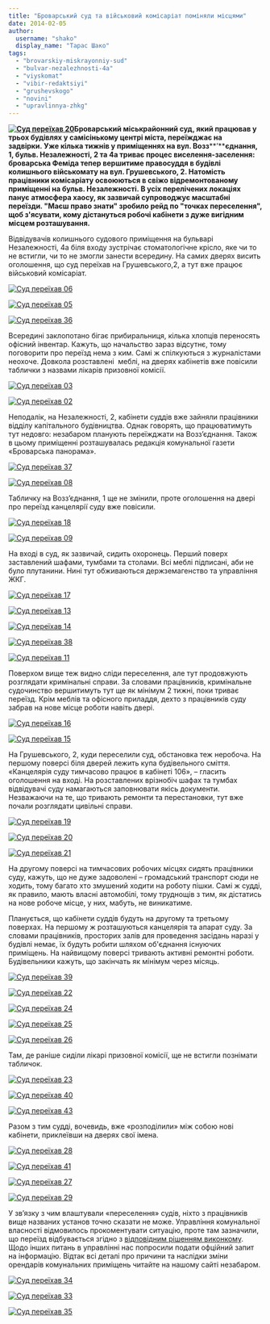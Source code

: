 ```yaml
---
title: "Броварський суд та військовий комісаріат поміняли місцями"
date: 2014-02-05
author: 
  username: "shako"
  display_name: "Тарас Шако"
tags: 
  - "brovarskiy-miskrayonniy-sud"
  - "bulvar-nezalezhnosti-4a"
  - "viyskomat"
  - "vibir-redaktsiyi"
  - "grushevskogo"
  - "novini"
  - "upravlinnya-zhkg"
---
```


**[![Суд переїхав 20](https://mpz.brovary.org/wp-content/uploads/2014/02/Sud-pereyihav-20.jpg)](https://mpz.brovary.org/wp-content/uploads/2014/02/Sud-pereyihav-20.jpg)Броварський міськрайонний суд, який працював у трьох будівлях у самісінькому центрі міста, переїжджає на задвірки. Уже кілька тижнів у приміщеннях на вул. Возз****’****єднання, 1, бульв. Незалежності, 2 та 4а триває процес виселення-заселення: броварська Феміда тепер вершитиме правосуддя в будівлі колишнього військомату на вул. Грушевського, 2. Натомість працівники комісаріату освоюються в свіжо відремонтованому приміщенні на бульв. Незалежності. В усіх перелічених локаціях панує атмосфера хаосу, як зазвичай супроводжує масштабні переїзди. "Маєш право знати" зробило рейд по "точках переселення", щоб з'ясувати, кому дістануться робочі кабінети з дуже вигідним місцем розташування.**

Відвідувачів колишнього судового приміщення на бульварі Незалежності, 4а біля входу зустрічає стоматологічне крісло, яке чи то не встигли, чи то не змогли занести всередину. На самих дверях висить оголошення, що суд переїхав на Грушевського,2, а тут вже працює військовий комісаріат.

[![Суд переїхав 06](https://mpz.brovary.org/wp-content/uploads/2014/02/Sud-pereyihav-06.jpg)](https://mpz.brovary.org/wp-content/uploads/2014/02/Sud-pereyihav-06.jpg)

[![Суд переїхав 05](https://mpz.brovary.org/wp-content/uploads/2014/02/Sud-pereyihav-05.jpg)](https://mpz.brovary.org/wp-content/uploads/2014/02/Sud-pereyihav-05.jpg)

[![Суд переїхав 36](https://mpz.brovary.org/wp-content/uploads/2014/02/Sud-pereyihav-36.jpg)](https://mpz.brovary.org/wp-content/uploads/2014/02/Sud-pereyihav-36.jpg)

Всередині заклопотано бігає прибиральниця, кілька хлопців переносять офісний інвентар. Кажуть, що начальство зараз відсутнє, тому поговорити про переїзд нема з ким. Самі ж спілкуються з журналістами неохоче. Довкола розставлені  меблі, на дверях кабінетів вже повісили таблички з назвами лікарів призовної комісії.

[![Суд переїхав 03](https://mpz.brovary.org/wp-content/uploads/2014/02/Sud-pereyihav-03.jpg)](https://mpz.brovary.org/wp-content/uploads/2014/02/Sud-pereyihav-03.jpg)

[![Суд переїхав 02](https://mpz.brovary.org/wp-content/uploads/2014/02/Sud-pereyihav-02.jpg)](https://mpz.brovary.org/wp-content/uploads/2014/02/Sud-pereyihav-02.jpg)

Неподалік, на Незалежності, 2, кабінети суддів вже зайняли працівники відділу капітального будівництва. Однак говорять, що працюватимуть тут недовго: незабаром планують переїжджати на Возз’єднання. Також в цьому приміщенні розташувалась редакція комунальної газети «Броварська панорама».

[![Суд переїхав 37](https://mpz.brovary.org/wp-content/uploads/2014/02/Sud-pereyihav-37.jpg)](https://mpz.brovary.org/wp-content/uploads/2014/02/Sud-pereyihav-37.jpg)

[![Суд переїхав 08](https://mpz.brovary.org/wp-content/uploads/2014/02/Sud-pereyihav-08.jpg)](https://mpz.brovary.org/wp-content/uploads/2014/02/Sud-pereyihav-08.jpg)

Табличку на Возз’єднання, 1 ще не змінили, проте оголошення на двері про переїзд канцелярії суду вже повісили.

[![Суд переїхав 18](https://mpz.brovary.org/wp-content/uploads/2014/02/Sud-pereyihav-18.jpg)](https://mpz.brovary.org/wp-content/uploads/2014/02/Sud-pereyihav-18.jpg)

[![Суд переїхав 09](https://mpz.brovary.org/wp-content/uploads/2014/02/Sud-pereyihav-09.jpg)](https://mpz.brovary.org/wp-content/uploads/2014/02/Sud-pereyihav-09.jpg)

На вході в суд, як зазвичай, сидить охоронець. Перший поверх заставлений шафами, тумбами та столами. Всі меблі підписані, аби не було плутанини. Нині тут обживаються держземагенство та управління ЖКГ.

[![Суд переїхав 17](https://mpz.brovary.org/wp-content/uploads/2014/02/Sud-pereyihav-17.jpg)](https://mpz.brovary.org/wp-content/uploads/2014/02/Sud-pereyihav-17.jpg)

[![Суд переїхав 13](https://mpz.brovary.org/wp-content/uploads/2014/02/Sud-pereyihav-13.jpg)](https://mpz.brovary.org/wp-content/uploads/2014/02/Sud-pereyihav-13.jpg)

[![Суд переїхав 14](https://mpz.brovary.org/wp-content/uploads/2014/02/Sud-pereyihav-14.jpg)](https://mpz.brovary.org/wp-content/uploads/2014/02/Sud-pereyihav-14.jpg)

[![Суд переїхав 38](https://mpz.brovary.org/wp-content/uploads/2014/02/Sud-pereyihav-38.jpg)](https://mpz.brovary.org/wp-content/uploads/2014/02/Sud-pereyihav-38.jpg)

[![Суд переїхав 11](https://mpz.brovary.org/wp-content/uploads/2014/02/Sud-pereyihav-11.jpg)](https://mpz.brovary.org/wp-content/uploads/2014/02/Sud-pereyihav-11.jpg)

Поверхом вище теж видно сліди переселення, але тут продовжують розглядати кримінальні справи. За словами працівників, кримінальне судочинство вершитимуть тут ще як мінімум 2 тижні, поки триває переїзд. Крім меблів та офісного приладдя, дехто з працівників суду забрав на нове місце роботи навіть двері.

[![Суд переїхав 16](https://mpz.brovary.org/wp-content/uploads/2014/02/Sud-pereyihav-16.jpg)](https://mpz.brovary.org/wp-content/uploads/2014/02/Sud-pereyihav-16.jpg)

[![Суд переїхав 15](https://mpz.brovary.org/wp-content/uploads/2014/02/Sud-pereyihav-15.jpg)](https://mpz.brovary.org/wp-content/uploads/2014/02/Sud-pereyihav-15.jpg)

На Грушевського, 2, куди переселили суд, обстановка теж неробоча. На першому поверсі біля дверей лежить купа будівельного сміття. «Канцелярія суду тимчасово працює в кабінеті 106», – гласить оголошення на вході. На розставлених врізнобіч шафах та тумбах відвідувачі суду намагаються заповнювати якісь документи. Незважаючи на те, що тривають ремонти та перестановки, тут вже почали розглядати цивільні справи.

[![Суд переїхав 19](https://mpz.brovary.org/wp-content/uploads/2014/02/Sud-pereyihav-19.jpg)](https://mpz.brovary.org/wp-content/uploads/2014/02/Sud-pereyihav-19.jpg)

[![Суд переїхав 20](https://mpz.brovary.org/wp-content/uploads/2014/02/Sud-pereyihav-20.jpg)](https://mpz.brovary.org/wp-content/uploads/2014/02/Sud-pereyihav-20.jpg)

[![Суд переїхав 21](https://mpz.brovary.org/wp-content/uploads/2014/02/Sud-pereyihav-21.jpg)](https://mpz.brovary.org/wp-content/uploads/2014/02/Sud-pereyihav-21.jpg)

На другому поверсі на тимчасових робочих місцях сидять працівники суду, кажуть, що не дуже задоволені – громадський транспорт сюди не ходить, тому багато хто змушений ходити на роботу пішки. Самі ж судді, як правило, мають власні автомобілі, тому труднощів з тим, як дістатись на нове робоче місце, у них, мабуть, не виникатиме.

Планується, що кабінети суддів будуть на другому та третьому поверхах. На першому ж розташуються канцелярія та апарат суду. За словами працівників, просторих залів для проведення засідань наразі у будівлі немає, їх будуть робити шляхом об'єднання існуючих приміщень. На найвищому поверсі тривають активні ремонтні роботи. Будівельники кажуть, що закінчать як мінімум через місяць.

[![Суд переїхав 39](https://mpz.brovary.org/wp-content/uploads/2014/02/Sud-pereyihav-39.jpg)](https://mpz.brovary.org/wp-content/uploads/2014/02/Sud-pereyihav-39.jpg)

[![Суд переїхав 22](https://mpz.brovary.org/wp-content/uploads/2014/02/Sud-pereyihav-22.jpg)](https://mpz.brovary.org/wp-content/uploads/2014/02/Sud-pereyihav-22.jpg)

[![Суд переїхав 24](https://mpz.brovary.org/wp-content/uploads/2014/02/Sud-pereyihav-24.jpg)](https://mpz.brovary.org/wp-content/uploads/2014/02/Sud-pereyihav-24.jpg)

[![Суд переїхав 25](https://mpz.brovary.org/wp-content/uploads/2014/02/Sud-pereyihav-25.jpg)](https://mpz.brovary.org/wp-content/uploads/2014/02/Sud-pereyihav-25.jpg)

[![Суд переїхав 26](https://mpz.brovary.org/wp-content/uploads/2014/02/Sud-pereyihav-26.jpg)](https://mpz.brovary.org/wp-content/uploads/2014/02/Sud-pereyihav-26.jpg)

Там, де раніше сиділи лікарі призовної комісії, ще не встигли познімати табличок.

[![Суд переїхав 23](https://mpz.brovary.org/wp-content/uploads/2014/02/Sud-pereyihav-23.jpg)](https://mpz.brovary.org/wp-content/uploads/2014/02/Sud-pereyihav-23.jpg)

[![Суд переїхав 40](https://mpz.brovary.org/wp-content/uploads/2014/02/Sud-pereyihav-40.jpg)](https://mpz.brovary.org/wp-content/uploads/2014/02/Sud-pereyihav-40.jpg)

[![Суд переїхав 43](https://mpz.brovary.org/wp-content/uploads/2014/02/Sud-pereyihav-43.jpg)](https://mpz.brovary.org/wp-content/uploads/2014/02/Sud-pereyihav-43.jpg)

Разом з тим судді, вочевидь, вже «розподілили» між собою нові кабінети, приклеївши на дверях свої імена.

[![Суд переїхав 28](https://mpz.brovary.org/wp-content/uploads/2014/02/Sud-pereyihav-28.jpg)](https://mpz.brovary.org/wp-content/uploads/2014/02/Sud-pereyihav-28.jpg)

[![Суд переїхав 41](https://mpz.brovary.org/wp-content/uploads/2014/02/Sud-pereyihav-41.jpg)](https://mpz.brovary.org/wp-content/uploads/2014/02/Sud-pereyihav-41.jpg)

[![Суд переїхав 27](https://mpz.brovary.org/wp-content/uploads/2014/02/Sud-pereyihav-27.jpg)](https://mpz.brovary.org/wp-content/uploads/2014/02/Sud-pereyihav-27.jpg)

[![Суд переїхав 29](https://mpz.brovary.org/wp-content/uploads/2014/02/Sud-pereyihav-29.jpg)](https://mpz.brovary.org/wp-content/uploads/2014/02/Sud-pereyihav-29.jpg)

У зв’язку з чим влаштували «переселення» судів, ніхто з працівників вище названих установ точно сказати не може. Управління комунальної власності відмовилось прокоментувати ситуацію, проте там зазначили, що переїзд відбувається згідно з [відповідним рішенням виконкому](http://docs.pravo-znaty.org.ua/p11395/14.01.2014/29). Щодо інших питань в управлінні нас попросили подати офційний запит на інформацію. Відтак всі деталі про причини та наслідки зміни орендарів комунальних приміщень читайте на нашому сайті незабаром.

[![Суд переїхав 34](https://mpz.brovary.org/wp-content/uploads/2014/02/Sud-pereyihav-34.jpg)](https://mpz.brovary.org/wp-content/uploads/2014/02/Sud-pereyihav-34.jpg)

[![Суд переїхав 33](https://mpz.brovary.org/wp-content/uploads/2014/02/Sud-pereyihav-33.jpg)](https://mpz.brovary.org/wp-content/uploads/2014/02/Sud-pereyihav-33.jpg)

[![Суд переїхав 35](https://mpz.brovary.org/wp-content/uploads/2014/02/Sud-pereyihav-35.jpg)](https://mpz.brovary.org/wp-content/uploads/2014/02/Sud-pereyihav-35.jpg)
